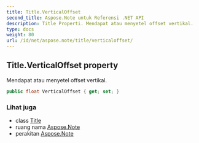 ```yaml
---
title: Title.VerticalOffset
second_title: Aspose.Note untuk Referensi .NET API
description: Title Properti. Mendapat atau menyetel offset vertikal.
type: docs
weight: 80
url: /id/net/aspose.note/title/verticaloffset/
---
```

## Title.VerticalOffset property

Mendapat atau menyetel offset vertikal.

```csharp
public float VerticalOffset { get; set; }
```

### Lihat juga

* class [Title](../)
* ruang nama [Aspose.Note](../../title/)
* perakitan [Aspose.Note](../../../)


